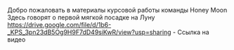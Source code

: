 Добро пожаловать в материалы курсовой работы команды Honey Moon
Здесь говорят о первой мягкой посадке на Луну
https://drive.google.com/file/d/1b6-_KPS_3pn23dB5Og9H9F7dD49siKwR/view?usp=sharing - Ссылка на видео 
